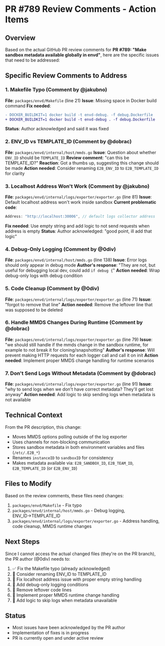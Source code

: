 # PR #789 Review Comments - Action Items

## Overview
Based on the actual GitHub PR review comments for **PR #789: "Make sandbox metadata available globally in envd"**, here are the specific issues that need to be addressed:

## Specific Review Comments to Address

### 1. **Makefile Typo** (Comment by @jakubno)
**File**: `packages/envd/Makefile` (line 21)
**Issue**: Missing space in Docker build command
**Fix needed**: 
```diff
- DOCKER_BUILDKIT=1 docker build -t envd-debug. -f debug.Dockerfile
+ DOCKER_BUILDKIT=1 docker build -t envd-debug . -f debug.Dockerfile
```
**Status**: Author acknowledged and said it was fixed

### 2. **ENV_ID vs TEMPLATE_ID** (Comment by @dobrac)
**File**: `packages/envd/internal/host/mmds.go`
**Issue**: Question about whether `ENV_ID` should be `TEMPLATE_ID`
**Review comment**: "can this be TEMPLATE_ID?"
**Reaction**: Got a thumbs up, suggesting this change should be made
**Action needed**: Consider renaming `E2B_ENV_ID` to `E2B_TEMPLATE_ID` for clarity

### 3. **Localhost Address Won't Work** (Comment by @jakubno)
**File**: `packages/envd/internal/logs/exporter/exporter.go` (line 81)
**Issue**: Default localhost address won't work inside sandbox
**Current problematic code**:
```go
Address: "http://localhost:30006", // default logs collector address
```
**Fix needed**: Use empty string and add logic to not send requests when address is empty
**Status**: Author acknowledged: "good point, ill add that logic"

### 4. **Debug-Only Logging** (Comment by @0div)
**File**: `packages/envd/internal/host/mmds.go` (line 138) 
**Issue**: Error logs should only appear in debug mode
**Author's response**: "They are not, but useful for debugging local dev, could add `if debug {`"
**Action needed**: Wrap debug-only logs with debug condition

### 5. **Code Cleanup** (Comment by @0div)
**File**: `packages/envd/internal/logs/exporter/exporter.go` (line 71)
**Issue**: "forgot to remove that line"
**Action needed**: Remove the leftover line that was supposed to be deleted

### 6. **Handle MMDS Changes During Runtime** (Comment by @dobrac)
**File**: `packages/envd/internal/logs/exporter/exporter.go` (line 79)
**Issue**: "we should still handle if the mmds change in the sandbox runtime, for example to not break it for cloning/snapshotting"
**Author's response**: Will prevent making HTTP requests for each logger call and call it on init
**Action needed**: Implement proper MMDS change handling for runtime scenarios

### 7. **Don't Send Logs Without Metadata** (Comment by @dobrac)
**File**: `packages/envd/internal/logs/exporter/exporter.go` (line 91)
**Issue**: "why to send logs when we don't have correct metadata? They'll get lost anyway"
**Action needed**: Add logic to skip sending logs when metadata is not available

## Technical Context

From the PR description, this change:
- Moves MMDS options polling outside of the log exporter
- Uses channels for non-blocking communication
- Stores sandbox metadata in both environment variables and files (`/etc/.E2B_*`)
- Renames `instanceID` to `sandboxID` for consistency
- Makes metadata available via: `E2B_SANDBOX_ID`, `E2B_TEAM_ID`, `E2B_TEMPLATE_ID` (or `E2B_ENV_ID`)

## Files to Modify

Based on the review comments, these files need changes:
1. `packages/envd/Makefile` - Fix typo
2. `packages/envd/internal/host/mmds.go` - Debug logging, ENV_ID→TEMPLATE_ID
3. `packages/envd/internal/logs/exporter/exporter.go` - Address handling, code cleanup, MMDS runtime changes

## Next Steps

Since I cannot access the actual changed files (they're on the PR branch), the PR author (@0div) needs to:

1. ✅ Fix the Makefile typo (already acknowledged)
2. 🔄 Consider renaming ENV_ID to TEMPLATE_ID  
3. 🔄 Fix localhost address issue with proper empty string handling
4. 🔄 Add debug-only logging conditions
5. 🔄 Remove leftover code lines
6. 🔄 Implement proper MMDS runtime change handling
7. 🔄 Add logic to skip logs when metadata unavailable

## Status
- Most issues have been acknowledged by the PR author
- Implementation of fixes is in progress
- PR is currently open and under active review